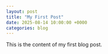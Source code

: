```yaml
---
layout: post
title: "My First Post"
date: 2025-08-14 10:00:00 +0000
categories: blog
---
```


This is the content of my first blog post.
